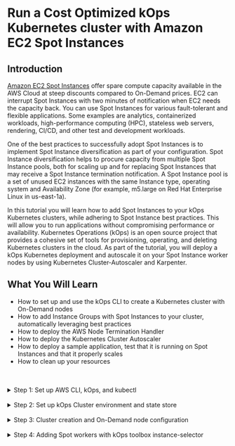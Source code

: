 # Run a Cost Optimized kOps Kubernetes cluster with Amazon EC2 Spot Instances

## Introduction

[Amazon EC2 Spot Instances](https://aws.amazon.com/ec2/spot/) offer spare compute capacity available in the AWS Cloud at steep discounts compared to On-Demand prices. EC2 can interrupt Spot Instances with two minutes of notification when EC2 needs the capacity back. You can use Spot Instances for various fault-tolerant and flexible applications. Some examples are analytics, containerized workloads, high-performance computing (HPC), stateless web servers, rendering, CI/CD, and other test and development workloads.

One of the best practices to successfully adopt Spot Instances is to implement Spot Instance diversification as part of your configuration. Spot Instance diversification helps to procure capacity from multiple Spot Instance pools, both for scaling up and for replacing Spot Instances that may receive a Spot Instance termination notification. A Spot Instance pool is a set of unused EC2 instances with the same Instance type, operating system and Availability Zone (for example, m5.large on Red Hat Enterprise Linux in us-east-1a).

In this tutorial you will learn how to add Spot Instances to your kOps Kubernetes clusters, while adhering to Spot Instance best practices. This will allow you to run applications without compromising performance or availability. Kubernetes Operations (kOps) is an open source project that provides a cohesive set of tools for provisioning, operating, and deleting Kubernetes clusters in the cloud. As part of the tutorial, you will deploy a kOps Kubernetes deployment and autoscale it on your Spot Instance worker nodes by using Kubernetes Cluster-Autoscaler and Karpenter.

## What You Will Learn

- How to set up and use the kOps CLI to create a Kubernetes cluster with On-Demand nodes
- How to add Instance Groups with Spot Instances to your cluster, automatically leveraging best practices
- How to deploy the AWS Node Termination Handler
- How to deploy the Kubernetes Cluster Autoscaler
- How to deploy a sample application, test that it is running on Spot Instances and that it properly scales
- How to clean up your resources
<br/>
<br/>

<details>
  <summary>Step 1: Set up AWS CLI, kOps, and kubectl</summary>
<br/>

In this step you will install all the dependencies that you will need during the tutorial.
<br/>

1. Install version 2 of the AWS CLI by running the following commands — if you’re using Linux — or follow the instructions in the [AWS CLI installation guide](https://docs.aws.amazon.com/cli/latest/userguide/install-cliv2.html) for different operating systems.

   ```bash
   curl "https://awscli.amazonaws.com/awscli-exe-linux-x86_64.zip" -o "awscliv2.zip"
   unzip awscliv2.zip
   sudo ./aws/install
   ```

2. kOps requires that you have AWS credentials configured in your environment. The `aws configure` command is the fastest way to set up your AWS CLI installation for general use. Run the command and follow the prompts. You can use Administrator IAM policy, but if you want to limit the permissions required by kOps, the minimum required IAM privileges you will need are:

- AmazonEC2FullAccess
- AmazonRoute53FullAccess
- AmazonS3FullAccess
- IAMFullAccess
- AmazonVPCFullAccess
- Events:
  - DeleteRule
  - ListRules
  - ListTargetsByRule
  - ListTagsForResource
  - PutEvents
  - PutRule
  - PutTargets
  - RemoveTargets
  - TagResource
- SQS:
  - CreateQueue
  - DeleteQueue
  - GetQueueAtttributes   
  - ListQueues
  - ListQueueTags 

3. [Install kOps](https://kops.sigs.k8s.io/getting_started/install/) in your environment. You can also follow this guide to install kOps for other architectures and platforms. At the time of writing, the latest version of kOps is v1.23.1

    ```bash
    export KOPS_VERSION=v1.23.1
    curl -LO https://github.com/kubernetes/kops/releases/download/${KOPS_VERSION}/kops-linux-amd64
    chmod +x kops-linux-amd64
    sudo mv kops-linux-amd64 /usr/local/bin/kops
    kops version
    ```

4. Install Kubectl. You can also follow [this guide](https://kubernetes.io/docs/tasks/tools/install-kubectl/) for other architectures and platforms. You should use the same major kubectl version as the kOps version selected.

    ```bash
    export KUBECTL_VERSION=v1.23.6
    sudo curl --silent --location -o /usr/local/bin/kubectl https://storage.googleapis.com/kubernetes-release/release/${KUBECTL_VERSION}/bin/linux/amd64/kubectl
    sudo chmod +x /usr/local/bin/kubectl
    kubectl version
    ```

5. In addition to kOps and kubectl, install [yq](https://github.com/mikefarah/yq/), a portable command-line YAML processor. You can follow yq [installation instructions](https://mikefarah.gitbook.io/yq/) for your system. On Cloud9 and Linux, you can install yq with the command on the right. The command requires that Go tools are installed in your environment. You can run  `go version` to check if Go is already installed in your environment; if it is not, [install go tools](https://golang.org/doc/install#install) before proceeding with this step.

    ```bash
    GO111MODULE=on go get github.com/mikefarah/yq ; export PATH=$PATH:~/go/bin
    ```
</details>

<br/>

<details>
  <summary>Step 2: Set up kOps Cluster environment and state store</summary>
<br/>

In this step you will configure some of the environment variables that will be used to set up your environment, and create and configure the S3 bucket that kOps will use as [states store](https://kops.sigs.k8s.io/state/).


1. Export environment variables according to the following requirements:
    - The name of your cluster will be **“spot-kops-cluster”**. To reduce the dependencies on other services, in this tutorial you will create your cluster using [Gossip DNS](https://kops.sigs.k8s.io/gossip/), hence the cluster domain will be **k8s.local** and the fully qualified name of the cluster **spot-kops-cluster.k8s.local**.
    - You will also create an S3 bucket where kOps configuration and the cluster's state will be stored. You will use [uuidgen](https://man7.org/linux/man-pages/man1/uuidgen.1.html) to generate a [unique S3 bucket name](https://docs.aws.amazon.com/AmazonS3/latest/dev/UsingBucket.html).
    - In the above command, you will set the environment variables that will be used across the rest of the session.

    ```bash
    export NAME=spot-kops-cluster.k8s.local
    export KOPS_STATE_PREFIX=spot-kops-$(uuidgen)
    export KOPS_STATE_STORE=s3://${KOPS_STATE_PREFIX}
    ```

2. Additionally you will set a few other environment variables that define the region and availability zones where your cluster will be deployed. In this tutorial, the region will be “us-east-1”, you can change this and point it to the region where you would prefer running your cluster.

    ```bash
    export AWS_REGION=us-east-1
    export AWS_REGION_AZS=$(aws ec2 describe-availability-zones \
    --region ${AWS_REGION} \
    --query 'AvailabilityZones[0:3].ZoneName' \
    --output text | \
    sed 's/\t/,/g')
    ```

3. Now that you have the name of your cluster and S3 State Store bucket defined, let's create the S3 bucket.

    ```bash
    aws s3api create-bucket \
    --bucket ${KOPS_STATE_PREFIX} \
    --region ${AWS_REGION} 
    ```

4. Once the bucket has been created, you can apply one of kOps best practices by enabling S3 Versioning on the bucket. S3 is acting as the state store, and by enabling versioning on the bucket you will be able to recover your cluster back to a previous state and configuration.

    ```bash
    aws s3api put-bucket-versioning \
    --bucket ${KOPS_STATE_PREFIX} \
    --region ${AWS_REGION} \
    --versioning-configuration Status=Enabled
    ```
</details>

<br/>

<details>
  <summary>Step 3: Cluster creation and On-Demand node configuration</summary>
<br/>

In this step you will create the cluster control plane and a kOps InstanceGroup with OnDemand instances. You will also add some labels to the group, so that you can place pods accordingly later on.

1. It is now time to create the cluster. You will build a [Highly Available (HA)](https://kops.sigs.k8s.io/operations/high_availability/) cluster using m5.large instances for the [kubernetes masters](https://kubernetes.io/docs/concepts/) spread across three Availability Zones. Additionally you will create an InstanceGroup with two t3.large OnDemand worker nodes, that you will use to demonstrate how you can configure your applications to run on Spot or OnDemand Instances, depending on the type of workflow.

    ```bash
    kops create cluster \
    --name ${NAME} \
    --state ${KOPS_STATE_STORE} \
    --cloud aws \
    --master-size m5.large \
    --master-count 3 \
    --master-zones ${AWS_REGION_AZS} \
    --zones ${AWS_REGION_AZS} \
    --node-size t3.large \
    --node-count 2 \
    --dns private 
    ```

2. Great! The output of the previous command displays all the resources that will be created. You can check that the cluster configuration has been written to the kOps state S3 bucket. The following command should showcase the cluster state, and yield and an output similar to the following one:

    ```bash
    aws s3 ls --recursive ${KOPS_STATE_STORE}
    ```

    ```bash
    2022-05-11 00:08:21          0 spot-kops-cluster.k8s.local/clusteraddons/default
    2022-05-11 00:08:21       1723 spot-kops-cluster.k8s.local/config
    2022-05-11 00:08:21        454 spot-kops-cluster.k8s.local/instancegroup/master-us-east-1a
    2022-05-11 00:08:21        454 spot-kops-cluster.k8s.local/instancegroup/master-us-east-1b
    2022-05-11 00:08:21        454 spot-kops-cluster.k8s.local/instancegroup/master-us-east-1c
    2022-05-11 00:08:21        450 spot-kops-cluster.k8s.local/instancegroup/nodes-us-east-1a
    2022-05-11 00:08:21        450 spot-kops-cluster.k8s.local/instancegroup/nodes-us-east-1b
    2022-05-11 00:08:21        450 spot-kops-cluster.k8s.local/instancegroup/nodes-us-east-1c
    ```

3. As for the two nodes in the InstanceGroup that you created, you should label those as OnDemand nodes by adding a lifecycle label. kOps created an instance group per AZ for your nodes, so you will apply the changes to each of them. To merge the new configuration attributes to the cluster nodes, you will use yq.

    ```bash
    for availability_zone in $(echo ${AWS_REGION_AZS} | sed 's/,/ /g')
    do
    NODEGROUP_NAME=nodes-${availability_zone}
    echo "Updating configuration for group ${NODEGROUP_NAME}"
    cat << EOF > ./nodes-extra-labels.yaml
    spec:
      nodeLabels:
        kops.k8s.io/lifecycle: OnDemand
    EOF
    kops get instancegroups --name ${NAME} ${NODEGROUP_NAME} -o yaml > ./${NODEGROUP_NAME}.yaml
    yq merge --overwrite --inplace ./${NODEGROUP_NAME}.yaml ./nodes-extra-labels.yaml
    aws s3 cp ${NODEGROUP_NAME}.yaml ${KOPS_STATE_STORE}/${NAME}/instancegroup/${NODEGROUP_NAME}
    done
    ```

4. You can validate the result of your changes by running the following command, and verifying that the labels have been added to the spec.nodeLabels section. The output of this command should be: 
    - Instancegroup nodes-us-east-1a contains label kops.k8s.io/lifecycle: OnDemand
    - Instancegroup nodes-us-east-1b contains label kops.k8s.io/lifecycle: OnDemand
    - Instancegroup nodes-us-east-1c contains label kops.k8s.io/lifecycle: OnDemand

    ```bash
    for availability_zone in $(echo ${AWS_REGION_AZS} | sed 's/,/ /g')
    do
    NODEGROUP_NAME=nodes-${availability_zone}
    kops get ig --name ${NAME} ${NODEGROUP_NAME} -o yaml | grep "lifecycle: OnDemand" > /dev/null
    if [ $? -eq 0 ]
    then
        echo "Instancegroup ${NODEGROUP_NAME} contains label kops.k8s.io/lifecycle: OnDemand"
    else
        echo "Instancegroup ${NODEGROUP_NAME} DOES NOT contains label kops.k8s.io/lifecycle: OnDemand"
    fi
    done
    ```

5. Aside from validating that the lifecycle label is set up, you can inspect one of the nodegroup's configuration. Run the following command to view it.

    ```bash
    kops get ig --name ${NAME} nodes-$(echo ${AWS_REGION_AZS}|cut -d, -f 1) -o yaml
    ```

</details>

<br/>

<details>
  <summary>Step 4: Adding Spot workers with kOps toolbox instance-selector</summary>
<br/>

Until January of 2021, to adhere to Spot best practices using kOps, users were required to select a group of Spot instances to diversify manually. They then had to configure a [MixedInstancePolicy InstanceGroup](https://kops.sigs.k8s.io/instance_groups/#mixedinstancepolicy-aws-only) in order to apply diversification within the instance group. In that date, we introduced a new tool: **kOps toolbox instance-selector**. This tool is distributed as part of the standard kOps distribution, and it simplifies the creation of kOps Instance Groups, by creating groups that fully adhere to Spot Instances best practices.

In order to tap into multiple Spot capacity pools, you will create two Instance Groups, each containing multiple instance types. Diversifying into more capacity pools increases the chances of achieving the desired scale, and maintaining it if some of the capacity pools get interrupted (when EC2 needs the capacity back). Each Instance Group ([EC2 Auto Scaling group](https://aws.amazon.com/ec2/autoscaling/)) will launch instances using Spot pools that are optimally chosen based on the available Spot capacity.


1. The following  command creates an Instance Group, which will be called **spot-group-base-4vcpus-16gb**. To create the group, use kOps toolbox instance-selector, which saves the effort of manually configuring the new group for diversification. In this case, use the `--instance-type-base` with m5.xlarge as your base instance, made up of pools from the latest generations. You can get more information about which parameters `kops toolbox instance-selector` uses by running **kops toolbox instance-selsector –-help**

    ```bash
    kops toolbox instance-selector "spot-group-base-4vcpus-16gb" \
    --usage-class spot --cluster-autoscaler \
    --base-instance-type "m5.xlarge" --burst-support=false \
    --deny-list '^?[1-3].*\..*' --gpus 0 \
    --node-count-max 5 --node-count-min 1 \
    --name ${NAME} 
    ```

2. Now let’s create the second Instance Group. This time, you will create the group **spot-group-base-2vcpus-8gb**, following the same approach as in the previous step.

    ```bash
    kops toolbox instance-selector "spot-group-base-2vcpus-8gb" \
    --usage-class spot --cluster-autoscaler \
    --base-instance-type "m5.large" --burst-support=false \
    --deny-list '^?[1-3].*\..*' --gpus 0 \
    --node-count-max 5 --node-count-min 1 \
    --name ${NAME}
    ```

3. Before proceeding with the final instantiation of the cluster, let’s validate and review the newly created Instance Group's configuration. Run the following command to display the configuration of the **spot-group-base-2vcpus-8gb** Instance Group.

    ```bash
    kops get ig spot-group-base-2vcpus-8gb --name $NAME -o yaml
    ```

4. Your cluster is now configured with all the resources depicted in the architecture diagram below. 

    ![Architecture Diagram](/arch.png)
    <br/>

    However, you have only configured the cluster up to this point. To actually instantiate it, you must execute the following command:

    ```bash
    kops update cluster --state=${KOPS_STATE_STORE} --name=${NAME} --yes --admin 
    ```

   > :warning: If your environment previously had a kubeconfig file, you may need to run `kops export kubecfg –name ${NAME}` to store the configuration and change the config. ]

5. The command in the previous step will start requesting for all the cluster resources, and end up with an output similar to the following one. This may take around five minutes.

    ```bash
    Cluster is starting.  It should be ready in a few minutes.

    Suggestions:
    * validate cluster: kops validate cluster --wait 10m
    * list nodes: kubectl get nodes --show-labels
    * ssh to the master: ssh -i ~/.ssh/id_rsa ubuntu@api.spot-kops-cluster.k8s.local
    * the ubuntu user is specific to Ubuntu. If not using Ubuntu please use the appropriate user based on your OS.
    * read about installing addons at: https://kops.sigs.k8s.io/addons.
    ```

6. You can run the **kOps validate cluster** command to evaluate the state of the cluster a few times per minute, capturing the progress of its creation.

    ```bash
    kops validate cluster --wait 10m
    ```

The command will raise errors until the cluster is created.

7. Once the cluster is in a healthy state, you can list nodes to check that the cluster and all its associated resources are up and running.

    ```bash
    kubectl get nodes --show-labels
    ```